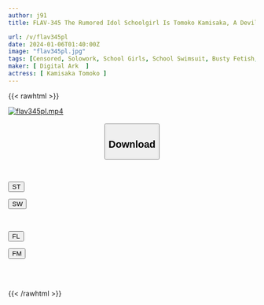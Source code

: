 ```yaml
---
author: j91
title: FLAV-345 The Rumored Idol Schoolgirl Is Tomoko Kamisaka, A Devilish Slut Who Seduces Old Men With Her Plump And Voluptuous Breasts.

url: /v/flav345pl
date: 2024-01-06T01:40:00Z
image: "flav345pl.jpg"
tags: [Censored, Solowork, School Girls, School Swimsuit, Busty Fetish, Butt, Bloomers	]
maker: [ Digital Ark  ]
actress: [ Kamisaka Tomoko ]
---
```



{{< rawhtml >}}

<div class="video" data-videoid="QyLlXBYQ0qf0blz">
    <a href="javascript:;">
        <img src="/v/flav345pl/flav345pl.jpg" width="WIDTH" height="HEIGHT" alt="flav345pl.mp4" loading="lazy">
    </a>
</div>

<script type="text/javascript" src="https://j91.asia/asset/on-demand-st.js"></script>

<br>
  <link rel="stylesheet" href="https://j91.asia/asset/bs5.css">
  
  <center>
  <button class="btn btn-primary" type="button" data-bs-toggle="collapse" data-bs-target=".multi-collapse" aria-expanded="false" aria-controls="multiCollapseExample1 multiCollapseExample2"><h2>Download</h2></button></center>
</p>
<div class="row">
  <div class="col">
    <div class="collapse multi-collapse" id="multiCollapseExample1">
      <div class="card card-body">
	      	      <br>
<div class="buttons">  
<p><a href="https://streamtape.to/v/QyLlXBYQ0qf0blz" target="_blank"><button class="btn-hover color-3"><i class="fa fa-download"></i> ST</button></a></p>
<p><a href="https://flaswish.com/vqradk79y40c" target="_blank"><button class="btn-hover color-2"><i class="fa fa-download"></i> SW</button></a></p></div>
    </div>
  </div>
</div>
  <div class="col">
    <div class="collapse multi-collapse" id="multiCollapseExample2">
      <div class="card card-body">
	      <br>
<div class="buttons">
<p><a href="javascript:;" target="_blank"><button class="btn-hover color-9"><i class="fa fa-download"></i> FL</button></a></p>
<p><a href="javascript:;" target="_blank"><button class="btn-hover color-8"><i class="fa fa-download"></i> FM</button></a></p></div>
<br><br>
      </div>
    </div>
  </div>
</div>

{{< /rawhtml >}}